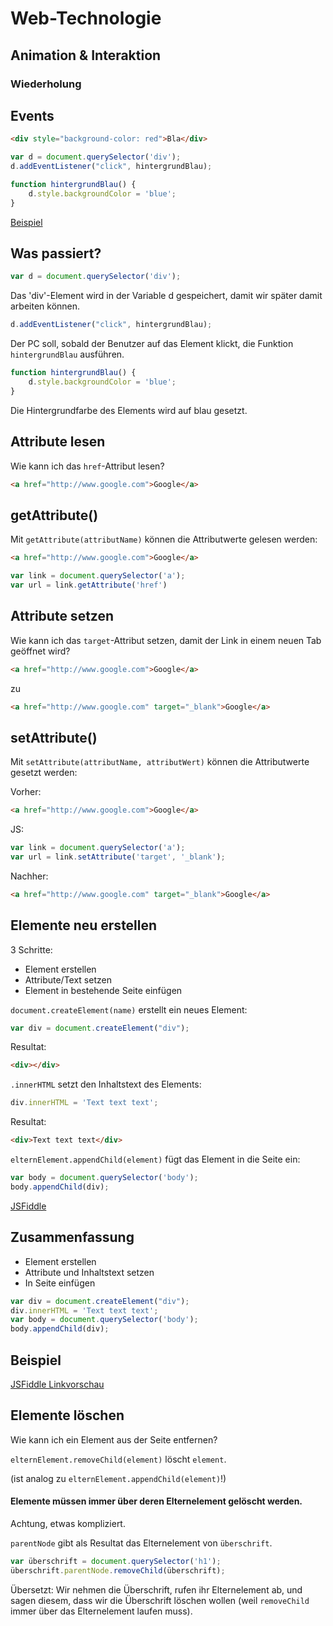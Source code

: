 # Web-Technologie

## Animation & Interaktion



### Wiederholung



## Events

```html
<div style="background-color: red">Bla</div>
```

```js
var d = document.querySelector('div');
d.addEventListener("click", hintergrundBlau);

function hintergrundBlau() {
    d.style.backgroundColor = 'blue';
}
```

[Beispiel](http://jsfiddle.net/q3dp8xs2/)



## Was passiert?

```js
var d = document.querySelector('div');
```

Das 'div'-Element wird in der Variable d gespeichert, damit wir später damit arbeiten können.


```js
d.addEventListener("click", hintergrundBlau);
```

Der PC soll, sobald der Benutzer auf das Element klickt, die Funktion `hintergrundBlau` ausführen.


```js
function hintergrundBlau() {
    d.style.backgroundColor = 'blue';
}
```

Die Hintergrundfarbe des Elements wird auf blau gesetzt.



## Attribute lesen

Wie kann ich das `href`-Attribut lesen?

```html
<a href="http://www.google.com">Google</a>
```


## getAttribute()

Mit `getAttribute(attributName)` können die Attributwerte gelesen werden:

```html
<a href="http://www.google.com">Google</a>
```

```js
var link = document.querySelector('a');
var url = link.getAttribute('href')
```



## Attribute setzen

Wie kann ich das `target`-Attribut setzen, damit der Link in einem neuen Tab geöffnet wird?

```html
<a href="http://www.google.com">Google</a>
```

zu

```html
<a href="http://www.google.com" target="_blank">Google</a>
```


## setAttribute()

Mit `setAttribute(attributName, attributWert)` können die Attributwerte gesetzt werden:

Vorher:
```html
<a href="http://www.google.com">Google</a>
```

JS:
```js
var link = document.querySelector('a');
var url = link.setAttribute('target', '_blank');
```

Nachher:
```html
<a href="http://www.google.com" target="_blank">Google</a>
```



## Elemente neu erstellen

3 Schritte:

* Element erstellen
* Attribute/Text setzen
* Element in bestehende Seite einfügen


`document.createElement(name)` erstellt ein neues Element:

```js
var div = document.createElement("div");
```

Resultat:
```html
<div></div>
```


`.innerHTML` setzt den Inhaltstext des Elements:

```js
div.innerHTML = 'Text text text';
```

Resultat:
```html
<div>Text text text</div>
```


`elternElement.appendChild(element)` fügt das Element in die Seite ein:

```js
var body = document.querySelector('body');
body.appendChild(div);
```

[JSFiddle](http://jsfiddle.net/zdec7drf/)


## Zusammenfassung

* Element erstellen
* Attribute und Inhaltstext setzen
* In Seite einfügen

```js
var div = document.createElement("div");
div.innerHTML = 'Text text text';
var body = document.querySelector('body');
body.appendChild(div);
```



## Beispiel

[JSFiddle Linkvorschau](http://jsfiddle.net/ft7pny2u/1/)



## Elemente löschen

Wie kann ich ein Element aus der Seite entfernen?


`elternElement.removeChild(element)` löscht `element`.

(ist analog zu `elternElement.appendChild(element)`!)

#### Elemente müssen immer über deren Elternelement gelöscht werden.


Achtung, etwas kompliziert.

`parentNode` gibt als Resultat das Elternelement von `überschrift`.

```js
var überschrift = document.querySelector('h1');
überschrift.parentNode.removeChild(überschrift);
```

Übersetzt: Wir nehmen die Überschrift, rufen ihr Elternelement ab, und sagen diesem, dass wir die Überschrift löschen wollen (weil `removeChild` immer über das Elternelement laufen muss).
